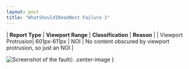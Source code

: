 ```yaml
---
layout: post
title: "WhatShouldIReadNext Failure 1"
---
```

| **Report Type** | **Viewport Range** | **Classification** | **Reason** |
| Viewport Protrusion| 601px-611px | NOI | No content obscured by viewport protrusion, so just an NOI | 

![Screenshot of the fault](../../../assets/images/WhatShouldIReadNext/fault1/viewportOverflowWidth606.png){: .center-image }